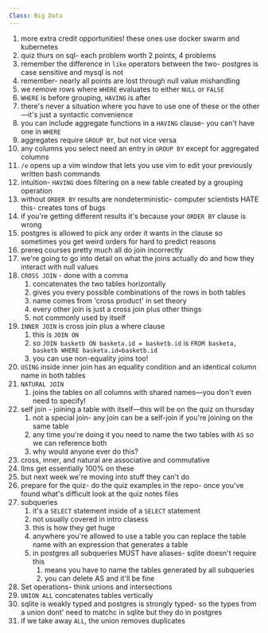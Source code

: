```yaml
---
Class: Big Data
---
```


1. more extra credit opportunities! these ones use docker swarm and kubernetes
2. quiz thurs on sql- each problem worth 2 points, 4 problems
3. remember the difference in `like` operators between the two- postgres is case sensitive and mysql is not
4. remember- nearly all points are lost through null value mishandling
5. we remove rows where `WHERE` evaluates to either `NULL` or `FALSE`
6. `WHERE` is before grouping, `HAVING` is after
7. there's never a situation where you have to use one of these or the other—it's just a syntactic convenience
8. you can include aggregate functions in a `HAVING` clause- you can't have one in `WHERE`
9. aggregates require `GROUP BY`, but not vice versa
10. any columns you select need an entry in `GROUP BY` except for aggregated columns
11. `/e` opens up a vim window that lets you use vim to edit your previously written bash commands
12. intuition- `HAVING` does filtering on a new table created by a grouping operation
13. without `ORDER BY` results are nondeterministic- computer scientists HATE this- creates tons of bugs
14. if you're getting different results it's because your `ORDER BY` clause is wrong
15. postgres is allowed to pick any order it wants in the clause so sometimes you get weird orders for hard to predict reasons
16. prereq courses pretty much all do join incorrectly
17. we're going to go into detail on what the joins actually do and how they interact with null values
18. `CROSS JOIN` - done with a comma
    1. concatenates the two tables horizontally
    2. gives you every possible combinations of the rows in both tables
    3. name comes from 'cross product' in set theory
    4. every other join is just a cross join plus other things
    5. not commonly used by itself
19. `INNER JOIN` is cross join plus a where clause
    1. this is `JOIN ON`
    2. so `JOIN basketb ON basketa.id = basketb.id` is `FROM basketa, basketb WHERE basketa.id=basketb.id`
    3. you can use non-equality joins too!
20. `USING` inside inner join has an equality condition and an identical column name in both tables
21. `NATURAL JOIN`
    1. joins the tables on all columns with shared names—you don't even need to specify!
22. self join - joining a table with itself—this will be on the quiz on thursday
    1. not a special join- any join can be a self-join if you're joining on the same table
    2. any time you're doing it you need to name the two tables with `AS` so we can reference both
    3. why would anyone ever do this?
23. cross, inner, and natural are associative and commutative
24. llms get essentially 100% on these
25. but next week we're moving into stuff they can't do
26. prepare for the quiz- do the quiz examples in the repo- once you've found what's difficult look at the quiz notes files
27. subqueries
    1. it's a `SELECT` statement inside of a `SELECT` statement
    2. not usually covered in intro clasess
    3. this is how they get huge
    4. anywhere you're allowed to use a table you can replace the table name with an expression that generates a table
    5. in postgres all subqueries MUST have aliases- sqlite doesn't require this
        1. means you have to name the tables generated by all subqueries
        2. you can delete AS and it'll be fine
28. Set operations- think unions and intersections
29. `UNION ALL` concatenates tables vertically
30. sqlite is weakly typed and postgres is strongly typed- so the types from a union dont' need to matchc in sqlite but they do in postgres
31. if we take away `ALL`, the union removes duplicates
